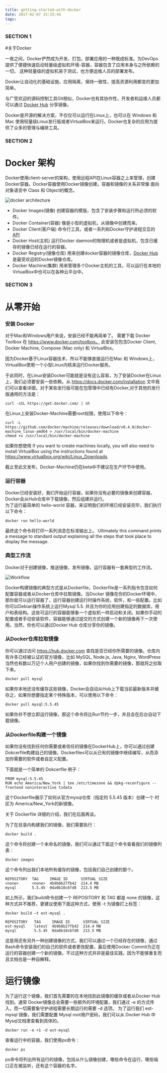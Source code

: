 ```yaml
---
title: getting-started-with-docker
date: 2017-02-07 15:33:44
tags:
---
```



### SECTION 1
#关于Docker

一夜之间，Docker俨然成为开发，打包，部署应用的一种既成标准。为DevOps提供了便捷快速启动轻量级虚拟机环境-容器，容器包含了应用本身与之所依赖的一切，
这种轻量级的虚拟机易于测试，也方便运维人员的部署发布。

Docker让自动化的基础设施，应用隔离，保持一致性，提高资源利用都变的更加简单。

与广受欢迎的源码控制工具Git相似，Docker也有其协作性，开发者和运维人员都可以通过 [Docker Hub](https://hub.docker.com/) 分享镜像。

Docker是开源的解决方案，不仅仅可以运行在Linux上，也可以在 Windows 和 Mac 使用轻量级Linux发行版或者VirtualBox来运行。Docker也复杂的应用为提供了众多的管理与编排工具。


### SECTION 2
# Docker 架构

Docker使用client-server的架构，使用远程API在Linux容器之上来管理，创建Docker容器。Docker容器使用Docker镜像创建。容器和镜像的关系非常像 面向对象语言中  Class 和 Object的概念。

![docker architecture](https://dzone.com/storage/temp/576507-docker1.png)

- Docker Images(镜像)
创建容器的模版，包含了安装步骤和运行所必须的软件。
- Docker Container(容器)
像是小型的虚拟机，从镜像中创建而来。
- Docker Client(客户端)
命令行工具，或者一系列和Docker守护进程交互的[API](https://docs.docker.com/reference/api/docker_remote_api)
- Docker Host(主机)
运行Docker daemon的物理机或者是虚拟机，包含已缓存的镜像已经在运行的容器。
- Docker Registry(镜像仓库)
用来创建docker容器的镜像仓库，[Docker Hub](https://hub.docker.com) 是最受欢迎的Docker镜像仓库。
- Docker Machine(集群)
用来管理多个Docker主机的工具，可以运行在本地的VirtualBox中也可以在各种云平台中。


### SECTION 3

# 从零开始

### 安装 Docker

对于Mac和Windows用户来说，安装已经不能再简单了。
需要下载 Docker Toolbox 在 https://www.docker.com/toolbox。
此安装包包含Docker Client, Docker Machine, Compose (Mac only) 和 VirtualBox。

因为Docker基于Linux容器技术，所以不能够直接运行在Mac 和 Windows上，VirtualBox使用一个小型Linux内核来运行Docker服务。

于此同时，在Linux安装Docker可能就是没有这么容易，为了安装Docker在Linux上，我们必须要安装一些依赖。从 https://docs.docker.com/installation 文中我们可以查看详细，对于某些发行版可能在包管理中已经有Docker,对于其他的发行版通用的方法是：

```
curl -sSL https://get.docker.com/ | sh
```

在Linux上安装Docker-Machine需要root权限，使用以下命令：

```
curl -L https://github.com/docker/machine/releases/download/v0.4.0/docker-machine_linux-amd64 > /usr/local/bin/docker-machine
chmod +x /usr/local/bin/docker-machine
```

如果你想使用
If you want to create machines locally, you will also need to install VirtualBox using the instructions found at https://www.virtualbox.org/wiki/Linux_Downloads.

截止至此文发布，Docker-Machine仍在beta中不建议在生产环节中使用。


### 运行容器

Docker已经安装好，我们开始运行容器，如果你没有必要的镜像来创建容器，Docker会从Hub仓库中下载镜像，然后组建并运行。  
为了运行最简单的 hello-world 容器，来证明我们的环境已经安装完毕，我们执行以下命令：

```
docker run hello-world
```
最终这个命令将打印一系列消息在标准输出上。
Ultimately this command prints a message to standard output explaining all the steps that took place to display the message.


### 典型工作流

Docker对于创建镜像，推送镜像，发布镜像，运行容器有一套典型的工作流。

![Workflow](https://dzone.com/storage/temp/576516-docker2.png)

Docker构建镜像的典型方式是从Dockerfile，Dockerfile是一系列指令包含如何配置容器或者从Docker仓库中拉取镜像。当Docker 镜像在你的Docker环境中，那你就可以运行容器了，运行容器创建运行时操作系统，软件，和一些配置。比如你可以Debian操作系统上运行Mysql 5.5. 并且为你的应用创建指定的数据库，用户和表结构。这些可运行的容器能够象一个虚拟机一样启动和关闭。如果你手动的配置或者手动安装软件，容器能够通过提交的方式创建一个新的镜像再下一次使用。当然，你也可以通过Docker Hub 仓库分享你的镜像。

### 从Docker仓库拉取镜像


你可以通过访问 https://hub.docker.com 查找是否已经你所需要的镜像。仓库内有许多已经被认证的官方镜像，比如 MySQL, Node.js, Java, Nginx, WordPress 当然也有数以万记个人用户创建的镜像，如果你找到你需要的镜像，那就将之拉取下来。

```
docker pull mysql
```
如果你本地还没有缓存这些镜像，Docker会自动从Hub上下载当前最新版本并缓存之，如果你想要指定某个特殊版本，可以使用以下命令：
```
docker pull mysql:5.5.45
```
如果你并不想立即运行镜像，那这个命令将比Run节约一步，并且会在后台自动下载镜像。


### 从Dockerfile构建一个镜像


如果你没有找到任何你需要或者信任的镜像在DockerHub上，你可以通过创建Dokcerfile构建自己的镜像。Dockerfiles可以从已有的镜像中继续编写，从而添加你需要的软件或者自定义配置。

下面就是一个简单的 Dokcerfile 例子：
```
FROM mysql:5.5.45
RUN echo America/New_York | tee /etc/timezone && dpkg-reconfigure --frontend noninteractive tzdata
```

这个Dockerfile展示了如何从官方mysql仓库（指定的  5.5.45 版本）创建一个 时区为 America/New_York的新镜像。

关于 Dockerfile 详细的介绍，我们在后面再谈。

为了在目录内构建我们的镜像，我们需要执行：
```
docker build .
```
这个命令将创建一个未命名的镜像，我们可以通过下面这个命令查看我们的镜像列表：

```
docker images
```
这个命令列出我们本地所有缓存的镜像，包括我们自己创建的那个。


```
REPOSITORY  TAG     IMAGE ID      VIRTUAL SIZE
<none>      <none>  4b9b8b27fb42  214.4 MB
mysql       5.5.45  0da0b10c6fd8  213.5 MB
```
如上所示，我们build命令创建一个 REPOSITORY 和  TAG 都是 none 的镜像，这种方式并不推荐，更建议使用下面这种方式，使用 -t 为镜像打上标签：

```
docker build –t est-mysql .

REPOSITORY   TAG     IMAGE ID      VIRTUAL SIZE
est-mysql    latest  4b9b8b27fb42  214.4 MB
mysql        5.5.45  0da0b10c6fd8  213.5 MB
```
这是用还有另外一种创建镜像的方式，我们可以通过一个已经存在的镜像，通过Bash命令安装我们的自己的软件或者更改配置，最后使用Docker Commit为正在运行的容器创建一个新的镜像。不过这种方式并非是最佳实践，因为不能够重复而且文档也是一种自解释。

# 运行镜像

为了运行这个镜像，我们首先需要的在本地找到此镜像的缓存或者从Docker Hub找到。通常 Docker镜像总会需要一些额外的环境配置，我们通过 -e 的方式传入，而一切需要象守护进程需要长期运行的需要 -d 选项。 
为了运行我们 est-mysql 镜像，我们需要配置 Mysql root用户密码，我们可以从  Docker Hub 中Mysql文档里查看到具体的。

```
docker run -e +1 -d est-mysql
```
查看运行中的容器，我们使用ps命令：
```
docker ps
```
ps命令将列出所有运行的镜像，包括从什么镜像创建，哪些命令在运行，哪些端口正在被监听，还有这个容器的名字。